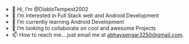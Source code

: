 - 👋 Hi, I’m @DiabloTempest2002
- 👀 I’m interested in Full Stack web and Android Development
- 🌱 I’m currently learning Android Development
- 💞️ I’m looking to collaborate on cool and awesome Projects
- 📫 How to reach me....just email me at abhaysengar3250@gmail.com.

<!---
DiabloTempest2002/DiabloTempest2002 is a ✨ special ✨ repository because its `README.md` (this file) appears on your GitHub profile.
You can click the Preview link to take a look at your changes.
--->
